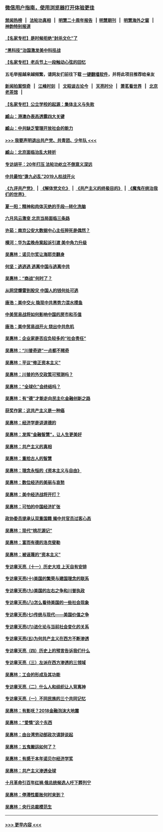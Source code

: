 ### [微信用户指南，使用浏览器打开体验更佳](https://github.com/gfw-breaker/banned-news1/blob/master/indexes/wechat-guide.md?t=0)
#### [禁闻热榜](热点新闻.md?t=0)  &nbsp;&nbsp;|&nbsp;&nbsp; [法轮功真相](https://github.com/gfw-breaker/truth/blob/master/README.md?t=0) &nbsp;&nbsp;|&nbsp;&nbsp; [明慧二十周年报告](https://github.com/gfw-breaker/mh-reports/blob/master/README.md?t=0) &nbsp;&nbsp;|&nbsp;&nbsp;[明慧期刊](https://github.com/gfw-breaker/mh-qikan) &nbsp;&nbsp;|&nbsp;&nbsp; [明慧海外之窗](https://github.com/gfw-breaker/mh-news/blob/master/README.md?t=0) &nbsp;&nbsp;|&nbsp;&nbsp; [神韵特别报道](https://github.com/gfw-breaker/mh-news/blob/master/shenyun.md?t=0)
#### [【名家专栏】是时候拒绝“封杀文化”了](../pages/nsc423/n11814093.md?t=02111911) 
#### [“黑科技”治国激发美中科技战](../pages/nsc423/n11638056.md?t=02111911) 
#### [【名家专栏】老兵节上一段触动心弦的回忆](../pages/nsc423/n11646016.md?t=02111911) 
#### 五毛举报越来越频繁，请网友们前往下载 [一键翻墙软件](https://github.com/gfw-breaker/ssr-accounts)，并将此项目推荐给亲友
#### [新闻拍案惊奇](https://github.com/gfw-breaker/banned-news1/blob/master/pages/link4.md) &nbsp;&nbsp;|&nbsp;&nbsp; [江峰时刻](https://github.com/gfw-breaker/banned-news1/blob/master/pages/link4.md) &nbsp;&nbsp;|&nbsp;&nbsp; [文昭谈古论今](https://github.com/gfw-breaker/banned-news1/blob/master/pages/link4.md) &nbsp;&nbsp;|&nbsp;&nbsp; [天亮时分](https://github.com/gfw-breaker/banned-news1/blob/master/pages/link4.md) &nbsp;&nbsp;|&nbsp;&nbsp; [萧茗看世界](https://github.com/gfw-breaker/banned-news1/blob/master/pages/link4.md) &nbsp;&nbsp;|&nbsp;&nbsp; [北京老茶馆](https://github.com/gfw-breaker/banned-news1/blob/master/pages/link4.md) &nbsp;&nbsp;|&nbsp;&nbsp; 
#### [【名家专栏】公立学校的起源：集体主义与失败](../pages/nsc423/n11601833.md?t=02111911) 
#### [臧山：港澳办表态透露四大关键](../pages/nsc423/n11421628.md?t=02111911) 
#### [臧山：中共缺乏管理开放社会的能力](../pages/nsc423/n11407457.md?t=02111911) 
#### [>>> 我要声明退出共产党、共青团、少年队 <<<](https://github.com/begood0513/goodnews/blob/master/quit/letter.md) 
#### [臧山：北京面临治乱大转折](../pages/nsc423/n11406895.md?t=02111911) 
#### [专访胡平：20年打压 法轮功屹立不倒意义深远](../pages/nsc423/n11398800.md?t=02111911) 
#### [中共最怕“逢九必乱”2019人权战开火](../pages/nsc423/n11385248.md?t=02111911) 
#### [《九评共产党》](https://github.com/begood0513/9ping.md/blob/master/README.md) &nbsp;|&nbsp; [《解体党文化》](../../../../jtdwh.md/blob/master/README.md)  &nbsp;|&nbsp; [《共产主义的终极目的》](../../../../gczydzjmd.md/blob/master/README.md) &nbsp;|&nbsp; [《魔鬼在统治我们的世界》](../../../../mgztzwmdsj.md/blob/master/README.md) 
#### [夏一阳：精神和肉体灭绝的手段—转化洗脑](../pages/nsc423/n11368250.md?t=02111911) 
#### [六月风云激变 北京当局面临三条路](../pages/nsc423/n11313668.md?t=02111911) 
#### [许茹：南京公安大数据中心主任猝死是偶然？](../pages/nsc423/n11064744.md?t=02111911) 
#### [横河：华为孟晚舟案起诉引渡 美中角力升级](../pages/nsc423/n11027230.md?t=02111911) 
#### [吴惠林：诺贝尔奖让海耶克翻身](../pages/nsc423/n10890049.md?t=02111911) 
#### [何坚：逃逃逃 逃离中国与逃离中共](../pages/nsc423/n10592891.md?t=02111911) 
#### [吴惠林：“商战”何时了？](../pages/nsc423/n10573558.md?t=02111911) 
#### [从网贷爆雷到股灾 中国人的钱何处可逃](../pages/nsc423/n10572800.md?t=02111911) 
#### [唐浩：美中交火 隐现中共黑势力混水摸鱼](../pages/nsc423/n10544040.md?t=02111911) 
#### [中美贸易战将如何影响中国的房市和币值](../pages/nsc423/n10543697.md?t=02111911) 
#### [唐浩：美中贸易战开火 烧出中共危机](../pages/nsc423/n10540126.md?t=02111911) 
#### [吴惠林：企业家是否应负较多的“社会责任”](../pages/nsc423/n10535022.md?t=02111911) 
#### [吴惠林：“川普奇迹”一点都不稀奇](../pages/nsc423/n10512808.md?t=02111911) 
#### [吴惠林：平议“修正资本主义”](../pages/nsc423/n10495724.md?t=02111911) 
#### [吴惠林：川普的外交政策可预测吗？](../pages/nsc423/n10462387.md?t=02111911) 
#### [吴惠林：“全球化”会终结吗？](../pages/nsc423/n10452838.md?t=02111911) 
#### [吴惠林：有“德”才能走向民主化金融创新之路](../pages/nsc423/n10432292.md?t=02111911) 
#### [获奖作家：这共产主义是一种癌](../pages/nsc423/n10431541.md?t=02111911) 
#### [吴惠林：经济学是讲道德的](../pages/nsc423/n10398014.md?t=02111911) 
#### [吴惠林：发挥“金融智慧”，让人生更美好](../pages/nsc423/n10375019.md?t=02111911) 
#### [吴惠林：共产主义的真相](../pages/nsc423/n10351394.md?t=02111911) 
#### [吴惠林：重拾古人的智慧](../pages/nsc423/n10337691.md?t=02111911) 
#### [吴惠林：理念永恒的《资本主义与自由》](../pages/nsc423/n10316274.md?t=02111911) 
#### [吴惠林：数位经济的美丽与哀愁](../pages/nsc423/n10292946.md?t=02111911) 
#### [吴惠林：美中经济战将开打？](../pages/nsc423/n10258825.md?t=02111911) 
#### [吴惠林：可怕的中国经济扩张](../pages/nsc423/n10219147.md?t=02111911) 
#### [政协委员提承认双重国籍 揭中共官员过客心态](../pages/nsc423/n10208809.md?t=02111911) 
#### [吴惠林：现代“桃花源记”](../pages/nsc423/n10185234.md?t=02111911) 
#### [吴惠林：富而有德的洛克斐勒](../pages/nsc423/n10142264.md?t=02111911) 
#### [吴惠林：被诬蔑的“资本主义”](../pages/nsc423/n10124816.md?t=02111911) 
#### [专访章天亮（十一）历史大戏 上天自有安排](../pages/nsc423/n10094905.md?t=02111911) 
#### [专访章天亮(十)美国的繁荣与建国理念的联系](../pages/nsc423/n10094899.md?t=02111911) 
#### [专访章天亮(九)美国的左右之争和川普执政](../pages/nsc423/n10094889.md?t=02111911) 
#### [专访章天亮(八)怎么看待美国的一些社会现象](../pages/nsc423/n10094857.md?t=02111911) 
#### [专访章天亮(七)传统与现代——美国价值之争](../pages/nsc423/n10093140.md?t=02111911) 
#### [专访章天亮(六)进化论与当前社会变化的关系](../pages/nsc423/n10092036.md?t=02111911) 
#### [专访章天亮(五)为何共产主义在西方不断渗透](../pages/nsc423/n10083620.md?t=02111911) 
#### [专访章天亮（四）历史上的预言告诉我们什么](../pages/nsc423/n10083606.md?t=02111911) 
#### [专访章天亮（三）左派在西方渗透的三领域](../pages/nsc423/n10081115.md?t=02111911) 
#### [吴惠林：工会的形成及其功能](../pages/nsc423/n10080633.md?t=02111911) 
#### [专访章天亮（二）什么人和组织让人背离神](../pages/nsc423/n10076637.md?t=02111911) 
#### [专访章天亮（一）不同民族的三个共同记忆](../pages/nsc423/n10074188.md?t=02111911) 
#### [吴惠林：有影呒？2018金融泡沫大地震](../pages/nsc423/n10040534.md?t=02111911) 
#### [吴惠林：“爱情”这个东西](../pages/nsc423/n10019423.md?t=02111911) 
#### [吴惠林：由台湾劳动部政次请辞说起](../pages/nsc423/n9979679.md?t=02111911) 
#### [吴惠林：五鬼搬运如何了？](../pages/nsc423/n9925338.md?t=02111911) 
#### [吴惠林：有感于本年诺贝尔经济学奖](../pages/nsc423/n9871883.md?t=02111911) 
#### [吴惠林：共产主义渗透全球](../pages/nsc423/n9812748.md?t=02111911) 
#### [十月革命引百年红祸 俄总统候选人吁下葬列宁](../pages/nsc423/n9810182.md?t=02111911) 
#### [吴惠林：停滞性膨胀何时来到？](../pages/nsc423/n9764136.md?t=02111911) 
#### [吴惠林：央行总裁模范生](../pages/nsc423/n9728134.md?t=02111911) 

----
#### [ >>> 更早内容 <<< ](../indexes/nsc423-earlier.md)
